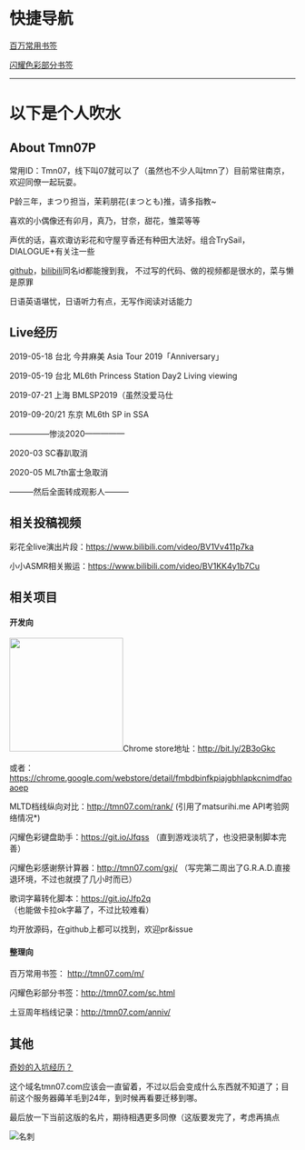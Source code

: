# 快捷导航

<a href="http://tmn07.com/m">百万常用书签</a>

<a href="http://tmn07.com/sc.html">闪耀色彩部分书签</a>

*****************

# 以下是个人吹水

## About Tmn07P

常用ID：Tmn07，线下叫07就可以了（虽然也不少人叫tmn了）目前常驻南京，欢迎同僚一起玩耍。

P龄三年，まつり担当，茉莉朋花(まつとも)推，请多指教~

喜欢的小偶像还有卯月，真乃，甘奈，甜花，雏菜等等

声优的话，喜欢诹访彩花和守屋亨香还有种田大法好。组合TrySail，DIALOGUE+有关注一些

[github](https://github.com/qq519043202)，[bilibili](https://space.bilibili.com/8162825)同名id都能搜到我， 不过写的代码、做的视频都是很水的，菜与懒是原罪

日语英语堪忧，日语听力有点，无写作阅读对话能力

## Live经历

2019-05-18 台北 今井麻美 Asia Tour 2019「Anniversary」

2019-05-19 台北 ML6th Princess Station Day2 Living viewing

2019-07-21 上海 BMLSP2019（虽然没爱马仕

2019-09-20/21 东京 ML6th SP in SSA

—————惨淡2020—————

2020-03 SC春趴取消

2020-05 ML7th富士急取消

———然后全面转成观影人———

## 相关投稿视频

彩花全live演出片段：https://www.bilibili.com/video/BV1Vv411p7ka

小小ASMR相关搬运：https://www.bilibili.com/video/BV1KK4y1b7Cu

## 相关项目

#### 开发向

<img src="http://tmn07.com/p/search.png" style="width: 200px; ">Chrome store地址：http://bit.ly/2B3oGkc

或者：https://chrome.google.com/webstore/detail/fmbdbinfkpiajgbhlapkcnimdfaoaoep

MLTD档线纵向对比：http://tmn07.com/rank/ (引用了matsurihi.me API考验网络情况*)

闪耀色彩键盘助手：https://git.io/Jfqss （直到游戏淡坑了，也没把录制脚本完善）

闪耀色彩感谢祭计算器：http://tmn07.com/gxj/ （写完第二周出了G.R.A.D.直接退环境，不过也就摸了几小时而已）

歌词字幕转化脚本：https://git.io/Jfp2q （也能做卡拉ok字幕了，不过比较难看）

均开放源码，在github上都可以找到，欢迎pr&issue

#### 整理向

百万常用书签： http://tmn07.com/m/

闪耀色彩部分书签：http://tmn07.com/sc.html

土豆周年档线记录：http://tmn07.com/anniv/

## 其他

[奇妙的入坑经历？](St@rt.html)

这个域名tmn07.com应该会一直留着，不过以后会变成什么东西就不知道了；目前这个服务器薅羊毛到24年，到时候再看要迁移到哪。

最后放一下当前这版的名片，期待相遇更多同僚（这版要发完了，考虑再搞点

![名刺](http://tmn07.com/p/card2.jpg)